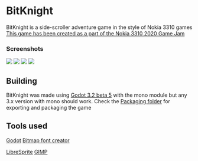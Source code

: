 # BitKnight
 BitKnight is a side-scroller adventure game in the style of Nokia 3310 games
 [This game has been created as a part of the Nokia 3310 2020 Game Jam](https://itch.io/jam/nokiajam2/rate/562820)

### Screenshots
![](https://ryhon.ga/Files/BitKnight/Screenshots/1.png)
![](https://ryhon.ga/Files/BitKnight/Screenshots/2.png)
![](https://ryhon.ga/Files/BitKnight/Screenshots/3.png)
![](https://ryhon.ga/Files/BitKnight/Screenshots/4.png)

## Building
BitKnight was made using [Godot 3.2 beta 5](https://godotengine.org/article/dev-snapshot-godot-3-2-beta-5) with the mono module but any 3.x version with mono should work.
Check the [Packaging folder](Packaging/README.md) for exporting and packaging the game

## Tools used
[Godot](https://github.com/godotengine/godot)
[Bitmap font creator](https://godotengine.org/asset-library/asset/283)

[LibreSprite](https://github.com/LibreSprite/LibreSprite)
[GIMP](https://www.gimp.org/)